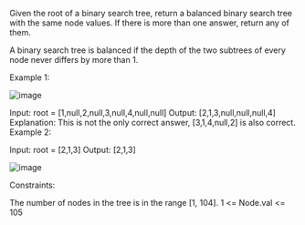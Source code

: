 Given the root of a binary search tree, return a balanced binary search tree with the same node values. If there is more than one answer, return any of them.

A binary search tree is balanced if the depth of the two subtrees of every node never differs by more than 1.

 

Example 1:

![image](https://github.com/abuisrar8/Leetcode/assets/51960220/e124fcdb-d31f-4db5-87e1-49466fc2fc4b)

Input: root = [1,null,2,null,3,null,4,null,null]
Output: [2,1,3,null,null,null,4]
Explanation: This is not the only correct answer, [3,1,4,null,2] is also correct.
Example 2:


Input: root = [2,1,3]
Output: [2,1,3]
 
![image](https://github.com/abuisrar8/Leetcode/assets/51960220/b2bdf835-f248-4568-8391-b8d54dcc625a)

Constraints:

The number of nodes in the tree is in the range [1, 104].
1 <= Node.val <= 105
